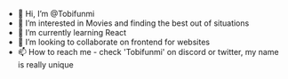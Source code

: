 - 👋 Hi, I’m @Tobifunmi
- 👀 I’m interested in Movies and finding the best out of situations
- 🌱 I’m currently learning React
- 💞️ I’m looking to collaborate on frontend for websites
- 📫 How to reach me - check 'Tobifunmi' on discord or twitter, my name is really unique

<!---
Tobifunmi/Tobifunmi is a ✨ special ✨ repository because its `README.md` (this file) appears on your GitHub profile.
You can click the Preview link to take a look at your changes.
--->
